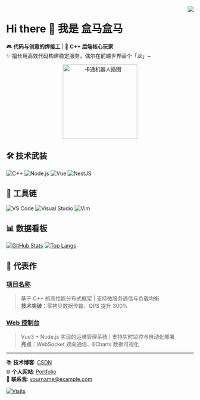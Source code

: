 <img align="right" src="https://github-readme-stats.vercel.app/api?username=box-hippopotamus&show_icons=true&icon_color=CE1D2D&text_color=718096&bg_color=ffffff&hide_title=true" />

# Hi there 👋 我是 盒马盒马

🎮 **代码与创意的焊接工** | 🚀 **C++ 后端核心玩家**  
✨ 擅长用高效代码构建稳定服务，偶尔在前端世界画个「龙」~

<div align="center">
  <img src="https://raw.githubusercontent.com/Correia-jpv/fucking-awesome-chatgpt-prompts/main/src/assets/chatgpt-robo.png" width="200px" alt="卡通机器人插图">
</div>

## 🛠️ 技术武装
![C++](https://img.shields.io/badge/C++-Expert-00599C?logo=cplusplus&logoColor=white&style=for-the-badge)
![Node.js](https://img.shields.io/badge/Node.js-20.0-339933?logo=nodedotjs&logoColor=white&style=for-the-badge)
![Vue](https://img.shields.io/badge/Vue-3.3-4FC08D?logo=vuedotjs&logoColor=white&style=for-the-badge)
![NestJS](https://img.shields.io/badge/NestJS-10.0-E0234E?logo=nestjs&logoColor=white&style=for-the-badge)

## 🔧 工具链
![VS Code](https://img.shields.io/badge/IDE-VS_Code-007ACC?logo=visualstudiocode&logoColor=white)
![Visual Studio](https://img.shields.io/badge/IDE-Visual_Studio-5C2D91?logo=visualstudio)
![Vim](https://img.shields.io/badge/Editor-Vim-019733?logo=vim)

## 📊 数据看板
[![GitHub Stats](https://github-readme-stats.vercel.app/api?username=yourname&show_icons=true&theme=radical&hide_border=true&include_all_commits=true)](https://github.com/yourname)
[![Top Langs](https://github-readme-stats.vercel.app/api/top-langs/?username=yourname&layout=compact&theme=radical&hide_border=true)](https://github.com/yourname)

## 🌟 代表作
### [项目名称](https://example.com)  
> 基于 C++ 的高性能分布式框架 | 支持微服务通信与负载均衡  
> **技术突破**：零拷贝数据传输、QPS 提升 300%  

### [Web 控制台](https://example.com)  
> Vue3 + Node.js 实现的运维管理系统 | 支持实时监控与自动化部署  
> **亮点**：WebSocket 双向通信、ECharts 数据可视化  

---

📚 **技术博客**: [CSDN](https://example.com)  
🌐 **个人网站**: [Portfolio](https://example.com)  
📧 **联系我**: yourname@example.com  

[![Visits](https://komarev.com/ghpvc/?username=yourname&color=blueviolet)](https://github.com/yourname)
